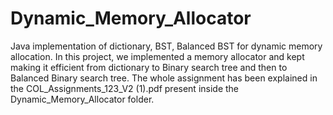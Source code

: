 # Dynamic_Memory_Allocator
Java implementation of dictionary, BST, Balanced BST for dynamic memory allocation.
In this project, we implemented a memory allocator and kept making it efficient from dictionary to Binary search tree and then to Balanced Binary search tree.
The whole assignment has been explained in the COL_Assignments_123_V2 (1).pdf present inside the Dynamic_Memory_Allocator folder.
